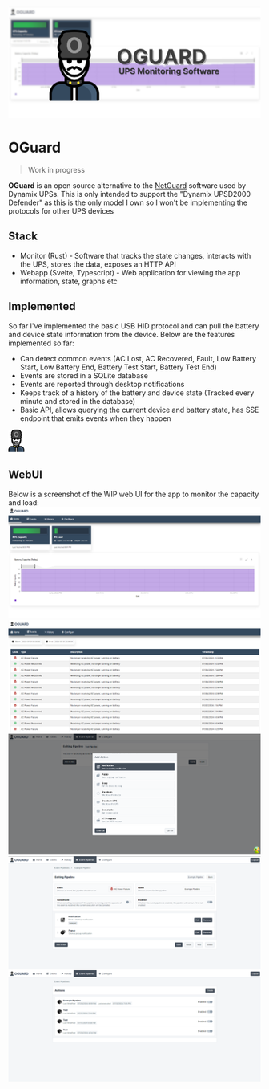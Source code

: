 

![Banner](assets/banner.jpg)

# OGuard

> Work in progress 

**OGuard** is an open source alternative to the [NetGuard](https://powershield.com.au/support-menu/download-area/netguard-software-downloads/) software used by Dynamix UPSs. This is only intended to support 
the "Dynamix UPSD2000 Defender" as this is the only model I own so I won't be implementing the protocols 
for other UPS devices


## Stack

* Monitor (Rust) - Software that tracks the state changes, interacts with the UPS, stores the data, exposes an HTTP API
* Webapp (Svelte, Typescript) - Web application for viewing the app information, state, graphs etc

## Implemented 

So far I've implemented the basic USB HID protocol and can pull the battery and device state information from the device. Below are the features implemented so far:

- Can detect common events (AC Lost, AC Recovered, Fault, Low Battery Start, Low Battery End, Battery Test Start, Battery Test End)
- Events are stored in a SQLite database
- Events are reported through desktop notifications
- Keeps track of a history of the battery and device state (Tracked every minute and stored in the database)
- Basic API, allows querying the current device and battery state, has SSE endpoint that emits events when they happen

<img src="./assets/oguard.svg" width="32px" alt="OGuard Logo">


## WebUI

Below is a screenshot of the WIP web UI for the app to monitor the capacity and load:
![Home screenshot](assets/image.png)
![Events screenshot](assets/image-1.png)
![Pipeline screenshot](assets/image-2.png)
![Pipeline screenshot](assets/image-3.png)
![Pipeline screenshot](assets/image-4.png)
